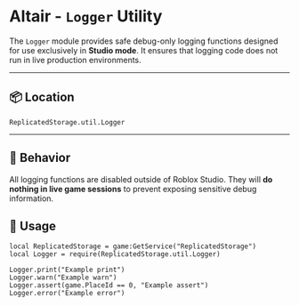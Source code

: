 # Altair - `Logger` Utility

The `Logger` module provides safe debug-only logging functions designed for use exclusively in **Studio mode**. It ensures that logging code does not run in live production environments.

---

## 📦 Location
`ReplicatedStorage.util.Logger`

---

## 🧠 Behavior

All logging functions are disabled outside of Roblox Studio. They will **do nothing in live game sessions** to prevent exposing sensitive debug information.

## 🔐 Usage

```luau
local ReplicatedStorage = game:GetService("ReplicatedStorage")
local Logger = require(ReplicatedStorage.util.Logger)

Logger.print("Example print")
Logger.warn("Example warn")
Logger.assert(game.PlaceId == 0, "Example assert")
Logger.error("Example error")
```
